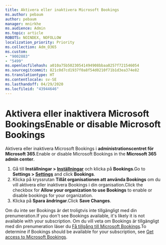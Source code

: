 ```yaml
---
title: Aktivera eller inaktivera Microsoft Bookings
ms.author: pebaum
author: pebaum
manager: mnirkhe
ms.audience: Admin
ms.topic: article
ROBOTS: NOINDEX, NOFOLLOW
localization_priority: Priority
ms.collection: Adm_O365
ms.custom:
- "9002883"
- "5499"
ms.openlocfilehash: a010a75b50230541494908bbaa8257f721546054
ms.sourcegitcommit: 821c0d7cd1937f0a8f54d0210f71b1d3ea374e82
ms.translationtype: HT
ms.contentlocale: sv-SE
ms.lasthandoff: 04/29/2020
ms.locfileid: "43944646"
---
```

# <a name="enable-or-disable-microsoft-bookings"></a><span data-ttu-id="55b1e-102">Aktivera eller inaktivera Microsoft Bookings</span><span class="sxs-lookup"><span data-stu-id="55b1e-102">Enable or disable Microsoft Bookings</span></span>

<span data-ttu-id="55b1e-103">Aktivera eller inaktivera Microsoft Bookings i **administrationscentret för Microsoft 365**.</span><span class="sxs-lookup"><span data-stu-id="55b1e-103">Enable or disable Microsoft Bookings in the **Microsoft 365 admin center**.</span></span>

1. <span data-ttu-id="55b1e-104">Gå till **Inställningar > [Inställningar](https://admin.microsoft.com/Adminportal/Home?source=applauncher#/Settings/Services)** och klicka på **Bookings**.</span><span class="sxs-lookup"><span data-stu-id="55b1e-104">Go to **Settings > [Settings](https://admin.microsoft.com/Adminportal/Home?source=applauncher#/Settings/Services)** and click **Bookings**.</span></span>
2. <span data-ttu-id="55b1e-105">Klicka på kryssrutan **Tillåt organisationen att använda Bookings** om du vill aktivera eller inaktivera Bookings i din organisation.</span><span class="sxs-lookup"><span data-stu-id="55b1e-105">Click the checkbox for **Allow your organization to use Bookings** to enable or disable bookings for your organization.</span></span>
3. <span data-ttu-id="55b1e-106">Klicka på **Spara ändringar**.</span><span class="sxs-lookup"><span data-stu-id="55b1e-106">Click **Save Changes**.</span></span>

<span data-ttu-id="55b1e-107">Om du inte ser Bookings är det troligtvis inte tillgängligt med din prenumeration.</span><span class="sxs-lookup"><span data-stu-id="55b1e-107">If you don't see Bookings available, it's likely it is not available with your subscription.</span></span> <span data-ttu-id="55b1e-108">Om du vill veta om Bookings är tillgängligt med din prenumeration läser du [Få tillgång till Microsoft Bookings](https://support.microsoft.com/sv-SE/office/get-access-to-microsoft-bookings-5382dc07-aaa5-45c9-8767-502333b214ce).</span><span class="sxs-lookup"><span data-stu-id="55b1e-108">To determine if Bookings should be available for your subscription, see [Get access to Microsoft Bookings](https://support.microsoft.com/sv-SE/office/get-access-to-microsoft-bookings-5382dc07-aaa5-45c9-8767-502333b214ce).</span></span>
